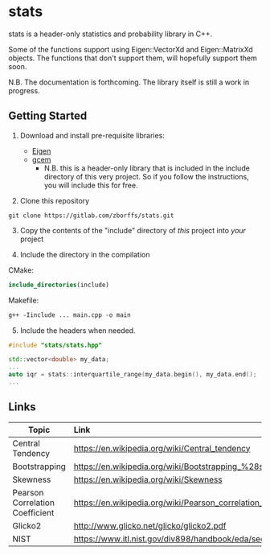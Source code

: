stats
=======
stats is a header-only statistics and probability library in C++.

Some of the functions support using Eigen::VectorXd and Eigen::MatrixXd objects. The functions that don't support them, will hopefully support them soon. 

N.B. The documentation is forthcoming. The library itself is still a work in progress.

Getting Started
---------------
1.    Download and install pre-requisite libraries:
      * [Eigen](http://eigen.tuxfamily.org/index.php?title=Main_Page)
      * [gcem](https://github.com/kthohr/gcem#status-and-documentation) 
        * N.B. this is a header-only library that is included in the include directory of this very project. So if you follow the instructions, you will include this for free.

2.    Clone this repository
```commandline
git clone https://gitlab.com/zborffs/stats.git
```
3.    Copy the contents of the "include" directory of _this_ project into _your_ project

4.    Include the directory in the compilation

CMake:
```cmake
include_directories(include)
```
Makefile:
```makefile
g++ -Iinclude ... main.cpp -o main
```
5.    Include the headers when needed.
```c++
#include "stats/stats.hpp"

std::vector<double> my_data;
...
auto iqr = stats::interquartile_range(my_data.begin(), my_data.end();
...
```

Links
-----
| Topic                          | Link                                                            |
|--------------------------------|:----------------------------------------------------------------|
|Central Tendency                | https://en.wikipedia.org/wiki/Central_tendency                  |
|Bootstrapping                   | https://en.wikipedia.org/wiki/Bootstrapping_%28statistics%29    |
|Skewness                        | https://en.wikipedia.org/wiki/Skewness                          |
|Pearson Correlation Coefficient | https://en.wikipedia.org/wiki/Pearson_correlation_coefficient   |
|Glicko2                         | http://www.glicko.net/glicko/glicko2.pdf                        |
|NIST                            | https://www.itl.nist.gov/div898/handbook/eda/section3/eda35b.htm|
